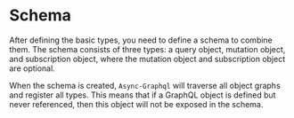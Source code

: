 # Schema

After defining the basic types, you need to define a schema to combine them. The schema consists of three types: a query object, mutation object, and subscription object, where the mutation object and subscription object are optional.

When the schema is created, `Async-Graphql` will traverse all object graphs and register all types. This means that if a GraphQL object is defined but never referenced, then this object will not be exposed in the schema.

